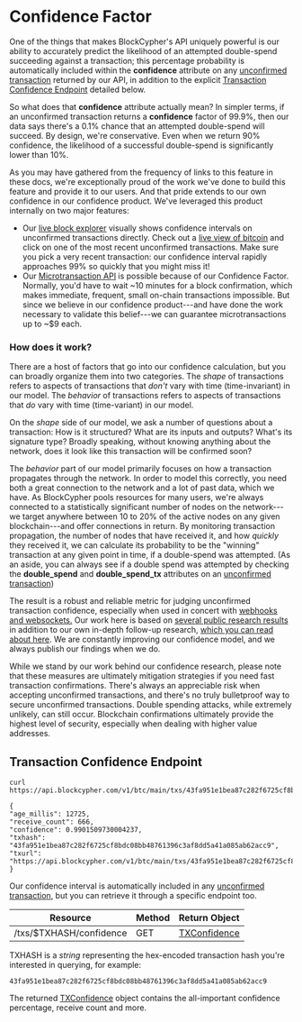 # Confidence Factor

One of the things that makes BlockCypher's API uniquely powerful is our ability to accurately predict the likelihood of an attempted double-spend succeeding against a transaction; this percentage probability is automatically included within the **confidence** attribute on any [unconfirmed transaction](#tx) returned by our API, in addition to the explicit [Transaction Confidence Endpoint](#transaction-confidence-endpoint) detailed below.

So what does that **confidence** attribute actually mean? In simpler terms, if an unconfirmed transaction returns a **confidence** factor of 99.9%, then our data says there's a 0.1% chance that an attempted double-spend will succeed. By design, we're conservative. Even when we return 90% confidence, the likelihood of a successful double-spend is significantly lower than 10%.

As you may have gathered from the frequency of links to this feature in these docs, we're exceptionally proud of the work we've done to build this feature and provide it to our users. And that pride extends to our own confidence in our confidence product. We've leveraged this product internally on two major features:

- Our [live block explorer](https://live.blockcypher.com/) visually shows confidence intervals on unconfirmed transactions directly. Check out a [live view of bitcoin](https://live.blockcypher.com/btc/) and click on one of the most recent unconfirmed transactions. Make sure you pick a very recent transaction: our confidence interval rapidly approaches 99% so quickly that you might miss it!
- Our [Microtransaction API](#microtransaction-api) is possible because of our Confidence Factor. Normally, you'd have to wait ~10 minutes for a block confirmation, which makes immediate, frequent, small on-chain transactions impossible. But since we believe in our confidence product---and have done the work necessary to validate this belief---we can guarantee microtransactions up to ~$9 each.

### How does it work?

There are a host of factors that go into our confidence calculation, but you can broadly organize them into two categories. The *shape* of transactions refers to aspects of transactions that *don't* vary with time (time-invariant) in our model. The *behavior* of transactions refers to aspects of transactions that *do* vary with time (time-variant) in our model.

On the *shape* side of our model, we ask a number of questions about a transaction: How is it structured? What are its inputs and outputs? What's its signature type? Broadly speaking, without knowing anything about the network, does it look like this transaction will be confirmed soon? 

The *behavior* part of our model primarily focuses on how a transaction propagates through the network. In order to model this correctly, you need both a great connection to the network and a lot of past data, which we have. As BlockCypher pools resources for many users, we're always connected to a statistically significant number of nodes on the network---we target anywhere between 10 to 20% of the active nodes on any given blockchain---and offer connections in return. By monitoring transaction propagation, the number of nodes that have received it, and how *quickly* they received it, we can calculate its probability to be the "winning" transaction at any given point in time, if a double-spend was attempted. (As an aside, you can always see if a double spend was attempted by checking the **double_spend** and **double_spend_tx** attributes on an [unconfirmed transaction](#tx))

The result is a robust and reliable metric for judging unconfirmed transaction confidence, especially when used in concert with [webhooks and websockets.](#events-and-hooks) Our work here is based on [several public research results](https://eprint.iacr.org/2012/248.pdf) in addition to our own in-depth follow-up research, [which you can read about here](http://blog.blockcypher.com/?p=51). We are constantly improving our confidence model, and we always publish our findings when we do.

<aside class="notice">
While we stand by our work behind our confidence research, please note that these measures are ultimately mitigation strategies if you need fast transaction confirmations. There's always an appreciable risk when accepting unconfirmed transactions, and there's no truly bulletproof way to secure unconfirmed transactions. Double spending attacks, while extremely unlikely, can still occur. Blockchain confirmations ultimately provide the highest level of security, especially when dealing with higher value addresses.
</aside>

## Transaction Confidence Endpoint

```shell
curl https://api.blockcypher.com/v1/btc/main/txs/43fa951e1bea87c282f6725cf8bdc08bb48761396c3af8dd5a41a085ab62acc9/confidence

{
"age_millis": 12725,
"receive_count": 666,
"confidence": 0.9901509730004237,
"txhash": "43fa951e1bea87c282f6725cf8bdc08bb48761396c3af8dd5a41a085ab62acc9",
"txurl": "https://api.blockcypher.com/v1/btc/main/txs/43fa951e1bea87c282f6725cf8bdc08bb48761396c3af8dd5a41a085ab62acc9"
}
```

Our confidence interval is automatically included in any [unconfirmed transaction](#tx), but you can retrieve it through a specific endpoint too.

Resource | Method | Return Object
-------- | ------ | -------------
/txs/$TXHASH/confidence | GET | [TXConfidence](#txconfidence)

TXHASH is a *string* representing the hex-encoded transaction hash you're interested in querying, for example:

`43fa951e1bea87c282f6725cf8bdc08bb48761396c3af8dd5a41a085ab62acc9`

The returned [TXConfidence](#txconfidence) object contains the all-important confidence percentage, receive count and more.
